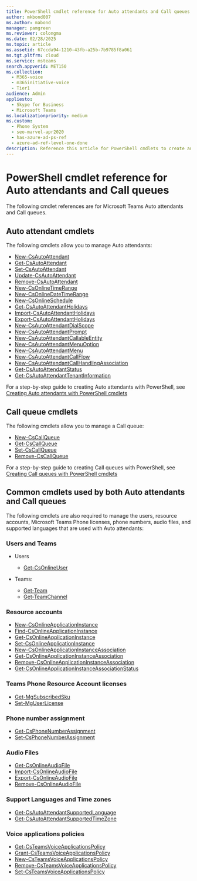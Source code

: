 ```yaml
---
title: PowerShell cmdlet reference for Auto attendants and Call queues
author: mkbond007
ms.author: mabond
manager: pamgreen
ms.reviewer: colongma
ms.date: 02/28/2025
ms.topic: article
ms.assetid: 67ccda94-1210-43fb-a25b-7b9785f8a061
ms.tgt.pltfrm: cloud
ms.service: msteams
search.appverid: MET150
ms.collection: 
  - M365-voice
  - m365initiative-voice
  - Tier1
audience: Admin
appliesto: 
  - Skype for Business
  - Microsoft Teams
ms.localizationpriority: medium
ms.custom:
  - Phone System
  - seo-marvel-apr2020
  - has-azure-ad-ps-ref
  - azure-ad-ref-level-one-done
description: Reference this article for PowerShell cmdlets to create and manage Auto attendants and Call queues in Microsoft Teams.
---
```


# PowerShell cmdlet reference for Auto attendants and Call queues

The following cmdlet references are for Microsoft Teams Auto attendants and Call queues.

## Auto attendant cmdlets

The following cmdlets allow you to manage Auto attendants:

- [New-CsAutoAttendant](/powershell/module/teams/new-csautoattendant)  
- [Get-CsAutoAttendant](/powershell/module/teams/get-csautoattendant)
- [Set-CsAutoAttendant](/powershell/module/teams/set-csautoattendant)
- [Update-CsAutoAttendant](/powershell/module/teams/update-csautoattendant)
- [Remove-CsAutoAttendant](/powershell/module/teams/remove-csautoattendant)
- [New-CsOnlineTimeRange](/powershell/module/teams/new-csonlinetimerange)
- [New-CsOnlineDateTimeRange](/powershell/module/teams/new-csonlinedatetimerange)
- [New-CsOnlineSchedule](/powershell/module/teams/New-CsOnlineSchedule)
- [Get-CsAutoAttendantHolidays](/powershell/module/teams/get-csautoattendantholidays)
- [Import-CsAutoAttendantHolidays](/powershell/module/teams/import-csautoattendantholidays)
- [Export-CsAutoAttendantHolidays](/powershell/module/teams/export-csautoattendantholidays)
- [New-CsAutoAttendantDialScope](/powershell/module/teams/New-CsAutoAttendantDialScope)
- [New-CsAutoAttendantPrompt](/powershell/module/teams/New-CsAutoAttendantPrompt)
- [New-CsAutoAttendantCallableEntity](/powershell/module/teams/New-CsAutoAttendantCallableEntity)
- [New-CsAutoAttendantMenuOption](/powershell/module/teams/New-CsAutoAttendantMenuOption)
- [New-CsAutoAttendantMenu](/powershell/module/teams/new-csautoattendantmenu)
- [New-CsAutoAttendantCallFlow](/powershell/module/teams/New-CsAutoAttendantCallFlow)
- [New-CsAutoAttendantCallHandlingAssociation](/powershell/module/teams/New-CsAutoAttendantCallHandlingAssociation)
- [Get-CsAutoAttendantStatus](/powershell/module/teams/Get-CsAutoAttendantStatus)
- [Get-CsAutoAttendantTenantInformation](/powershell/module/teams/Get-CsAutoAttendantTenantInformation)

For a step-by-step guide to creating Auto attendants with PowerShell, see [Creating Auto attendants with PowerShell cmdlets](create-a-phone-system-auto-attendant-via-cmdlets.md)

## Call queue cmdlets

The following cmdlets allow you to manage a Call queue:

- [New-CsCallQueue](/powershell/module/teams/New-CsCallQueue)
- [Get-CsCallQueue](/powershell/module/teams/Get-CsCallQueue)
- [Set-CsCallQueue](/powershell/module/teams/Set-CsCallQueue)
- [Remove-CsCallQueue](/powershell/module/teams/Remove-CsCallQueue)

For a step-by-step guide to creating Call queues with PowerShell, see [Creating Call queues with PowerShell cmdlets](create-a-phone-system-call-queue-via-cmdlets.md)

## Common cmdlets used by both Auto attendants and Call queues

The following cmdlets are also required to manage the users, resource accounts, Microsoft Teams Phone licenses, phone numbers, audio files, and supported languages that are used with Auto attendants:

### Users and Teams

- Users
  - [Get-CsOnlineUser](/powershell/module/teams/Get-CsOnlineUser)

- Teams:
  - [Get-Team](/powershell/module/teams/Get-Team)
  - [Get-TeamChannel](/powershell/module/teams/Get-TeamChannel)

### Resource accounts

- [New-CsOnlineApplicationInstance](/powershell/module/teams/New-CsOnlineApplicationInstance)
- [Find-CsOnlineApplicationInstance](/powershell/module/teams/Find-CsOnlineApplicationInstance)
- [Get-CsOnlineApplicationInstance](/powershell/module/teams/Get-CsOnlineApplicationInstance)
- [Set-CsOnlineApplicationInstance](/powershell/module/teams/Set-CsOnlineApplicationInstance)
- [New-CsOnlineApplicationInstanceAssociation](/powershell/module/teams/New-CsOnlineApplicationInstanceAssociation)
- [Get-CsOnlineApplicationInstanceAssociation](/powershell/module/teams/Get-CsOnlineApplicationInstanceAssociation)
- [Remove-CsOnlineApplicationInstanceAssociation](/powershell/module/teams/Remove-CsOnlineApplicationInstanceAssociation)
- [Get-CsOnlineApplicationInstanceAssociationStatus](/powershell/module/teams/Get-CsOnlineApplicationInstanceAssociationStatus)

### Teams Phone Resource Account licenses

- [Get-MgSubscribedSku](/powershell/module/microsoft.graph.identity.directorymanagement/get-mgsubscribedsku)
- [Set-MgUserLicense](/powershell/module/microsoft.graph.users.actions/set-mguserlicense)

### Phone number assignment

- [Get-CsPhoneNumberAssignment](/powershell/module/teams/Get-CsPhoneNumberAssignment)
- [Set-CsPhoneNumberAssignment](/powershell/module/teams/Set-CsPhoneNumberAssignment)

### Audio Files

- [Get-CsOnlineAudioFile](/powershell/module/teams/Get-CsOnlineAudioFile)
- [Import-CsOnlineAudioFile](/powershell/module/teams/Import-CsOnlineAudioFile)
- [Export-CsOnlineAudioFile](/powershell/module/teams/Export-CsOnlineAudioFile)
- [Remove-CsOnlineAudioFile](/powershell/module/teams/Remove-CsOnlineAudioFile)

### Support Languages and Time zones

- [Get-CsAutoAttendantSupportedLanguage](/powershell/module/teams/Get-CsAutoAttendantSupportedLanguage)
- [Get-CsAutoAttendantSupportedTimeZone](/powershell/module/teams/Get-CsAutoAttendantSupportedTimeZone)

### Voice applications policies

- [Get-CsTeamsVoiceApplicationsPolicy](/powershell/module/teams/Get-CsTeamsVoiceApplicationsPolicy)
- [Grant-CsTeamsVoiceApplicationsPolicy](/powershell/module/teams/Grant-CsTeamsVoiceApplicationsPolicy)
- [New-CsTeamsVoiceApplicationsPolicy](/powershell/module/teams/New-CsTeamsVoiceApplicationsPolicy)
- [Remove-CsTeamsVoiceApplicationsPolicy](/powershell/module/teams/Remove-CsTeamsVoiceApplicationsPolicy)
- [Set-CsTeamsVoiceApplicationsPolicy](/powershell/module/teams/Set-CsTeamsVoiceApplicationsPolicy)
